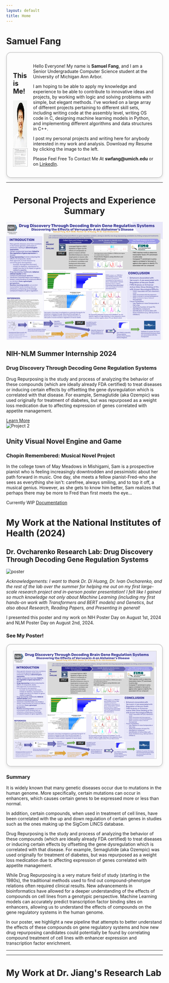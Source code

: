 ```yaml
---
layout: default
title: Home
---
```

<link rel="stylesheet" href="{{ 'styles.css' | relative_url }}">

# Samuel Fang

<div style="border-radius: 15px; border: 2px solid #ccc; padding: 20px; box-shadow: 0px 4px 8px rgba(0, 0, 0, 0.1); display: flex; align-items: center; gap: 20px;">
  <div>
    <h2> This is Me! </h2>
    <img src="headshot.jpg" alt="headshot" width="150" height="150"/>
    <a href="resume.pdf" download="samwfang_resume.pdf">
      <img src="resumeshot.png" alt="Preview of Resume" style="width:150px; height:auto; border:1px solid #ccc;" />
    </a>
  </div>
  <div style="max-width: 500px;">
    <p>Hello Everyone! My name is <b>Samuel Fang</b>, and I am a Senior Undergraduate Computer Science student at the University of Michigan Ann Arbor.</p> 
    <p> I am hoping to be able to apply my knowledge and experience to be able to contribute to innovative ideas and projects, by working with logic and solving problems with simple, but elegant methods. I’ve worked on a large array of different projects pertaining to different skill sets, including writing code at the assembly level, writing OS code in C, designing machine learning models in Python, and implementing different algorithms and data structures in C++.</p>
    <p>I post my personal projects and writing here for anybody interested in my work and analysis. Download my Resume by clicking the image to the left.</p>
    <p>Please Feel Free To Contact Me At <b>swfang@umich.edu</b> or on <a href="https://www.linkedin.com/in/samuel-fang-295845227/">LinkedIn</a>.</p>
  </div>
</div>

***

<div style="text-align:center;">
<h1>Personal Projects and Experience Summary</h1>
</div>

<div class="project-showcase">
        <div class="project-box"> <!-- New box for each project -->
            <div class="project">
                <div class="project-image">
                    <img src="posterslide.png" alt="Project 1">
                </div>
                <div class="project-summary">
                    <h2>NIH-NLM Summer Internship 2024</h2>
                    <h3>Drug Discovery Through Decoding Gene Regulation Systems</h3>
                    <p>Drug Repurposing is the study and process of analyzing the behavior of these compounds (which are ideally already FDA certified) 
to treat diseases or inducing certain effects by offsetting the gene dysregulation which is correlated with that disease. 
For example, Semaglutide (aka Ozempic) was used originally for treatment of diabetes, but was repurposed as a weight loss 
medication due to affecting expression of genes correlated with appetite management. </p>
                    <a href="project1-details.html" class="project-link">Learn More</a>
                </div>
            </div>
        </div>
        <div class="project-box"> <!-- New box for each project -->
            <div class="project">
                <div class="project-image">
                    <img src="project2.jpg" alt="Project 2">
                </div>
                <div class="project-summary">
                    <h2>Unity Visual Novel Engine and Game</h2>
                    <h3>Chopin Remembered: Musical Novel Project</h3>
                    <p>In the college town of May Meadows in Mishigami, Sam is a prospective
                    pianist who is feeling increasingly downtrodden and pessimistic about her
                    path forward in music. One day, she meets a fellow pianist-Fred-who she sees as everything she isn't: carefree, always smiling, and to top it off, a musical genius. However, as she gets to know him better, Sam realizes that perhaps there may be more to Fred than first meets the eye...</p>
                    <a class="project-link-wip">Currently WIP</a>
                    <a href="project2-details.html" class="project-link">Documentation</a>
                </div>
            </div>
        </div>
        <!-- Add more projects as needed -->
    </div>


# My Work at the National Institutes of Health \(2024\)
## Dr. Ovcharenko Research Lab: Drug Discovery Through Decoding Gene Regulation Systems

<img src="posterday.jpg" alt="poster" width="600"/>

<i>Acknowledgements: I want to thank Dr. Di Huang, Dr. Ivan Ovcharenko, and the rest of the lab over the summer 
for helping me out on my first large-scale research project and in-person poster presentation! I felt like I gained 
so much knowledge not only about Machine Learning (including my first hands-on work with Transformers and BERT models) 
and Genetics, but also about Research, Reading Papers, and Presenting in general! </i>

I presented this poster and my work on NIH Poster Day on August 1st, 2024 and NLM Poster Day on August 2nd, 2024.



### See My Poster!
<div style="border-radius: 15px; border: 2px solid #ccc; padding: 20px; box-shadow: 0px 4px 8px rgba(0, 0, 0, 0.1); display: flex; align-items: center; gap: 20px;">
<a href="posterslide.pdf" download="samwfang_nih_poster.pdf">
      <img src="posterslide.png" alt="Poster" style="width:600px; height:auto; border:1px solid #ccc;" />
</a>
</div>


### Summary

It is widely known that many genetic diseases occur due to mutations in the human genome. More specifically, certain 
mutations can occur in enhancers, which causes certain genes to be expressed more or less than normal. 

In addition, certain compounds, when used in treatment of cell lines, have been correlated with the up and down regulation 
of certain genes in studies such as the ones making up the SigCom LINCS database. 

Drug Repurposing is the study and process of analyzing the behavior of these compounds (which are ideally already FDA certified) 
to treat diseases or inducing certain effects by offsetting the gene dysregulation which is correlated with that disease. 
For example, Semaglutide (aka Ozempic) was used originally for treatment of diabetes, but was repurposed as a weight loss 
medication due to affecting expression of genes correlated with appetite management. 

While Drug Repurposing is a very mature field of study (starting in the 1980s), the traditional methods used to find out 
compound-phenotype relations often required clinical results. New advancements in bioinformatics have allowed for a deeper 
understanding of the effects of compounds on cell lines from a genotypic perspective. Machine Learning models can 
accurately predict transcription factor binding sites on enhancers, allowing us to understand the effects of compounds on the 
gene regulatory systems in the human genome.

In our poster, we highlight a new pipeline that attempts to better understand the effects of these compounds on gene regulatory systems and how new drug repurposing candidates could potentially be found by correlating compound treatment of cell lines with enhancer expression and transcription factor enrichment.



*** 

***

# My Work at Dr. Jiang's Research Lab
